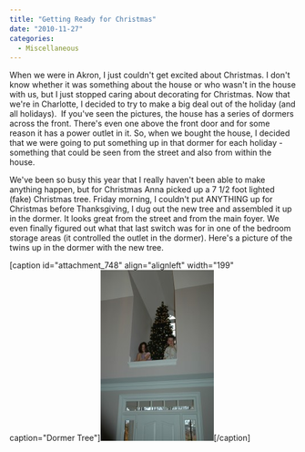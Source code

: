 ```yaml
---
title: "Getting Ready for Christmas"
date: "2010-11-27"
categories: 
  - Miscellaneous
---
```


When we were in Akron, I just couldn't get excited about Christmas. I don't know whether it was something about the house or who wasn't in the house with us, but I just stopped caring about decorating for Christmas. Now that we're in Charlotte, I decided to try to make a big deal out of the holiday (and all holidays).  If you've seen the pictures, the house has a series of dormers across the front. There's even one above the front door and for some reason it has a power outlet in it. So, when we bought the house, I decided that we were going to put something up in that dormer for each holiday - something that could be seen from the street and also from within the house.

We've been so busy this year that I really haven't been able to make anything happen, but for Christmas Anna picked up a 7 1/2 foot lighted (fake) Christmas tree. Friday morning, I couldn't put ANYTHING up for Christmas before Thanksgiving, I dug out the new tree and assembled it up in the dormer. It looks great from the street and from the main foyer. We even finally figured out what that last switch was for in one of the bedroom storage areas (it controlled the outlet in the dormer). Here's a picture of the twins up in the dormer with the new tree.

\[caption id="attachment\_748" align="alignleft" width="199" caption="Dormer Tree"\][![Dormer Tree](images/DSC_3291-e1290884093248-199x300.jpg "Dormer Tree")](http://www.thewargos.com/wp-content/uploads/2010/11/DSC_3291.jpg)\[/caption\]
